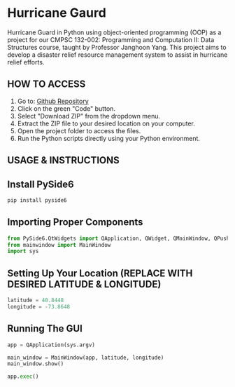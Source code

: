 # Hurricane Gaurd
Hurricane Guard in Python using object-oriented programming (OOP) as a project for our 
CMPSC 132-002: Programming and Computation II: Data Structures course, taught by 
Professor Janghoon Yang. This project aims to develop a disaster relief resource management
system to assist in hurricane relief efforts.

## HOW TO ACCESS
1. Go to: [Github Repository](https://github.com/Xiaohe041109/Project-2)
2. Click on the green "Code" button.
3. Select "Download ZIP" from the dropdown menu.
4. Extract the ZIP file to your desired location on your computer.
5. Open the project folder to access the files.
6. Run the Python scripts directly using your Python environment.

## USAGE & INSTRUCTIONS
## Install PySide6
```python
pip install pyside6
```
## Importing Proper Components
```python
from PySide6.QtWidgets import QApplication, QWidget, QMainWindow, QPushButton
from mainwindow import MainWindow
import sys    

```
## Setting Up Your Location (REPLACE WITH DESIRED LATITUDE & LONGITUDE)
```python
latitude = 40.8448
longitude = -73.8648
```
## Running The GUI
```python
app = QApplication(sys.argv)

main_window = MainWindow(app, latitude, longitude)
main_window.show()

app.exec()
```

